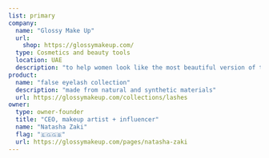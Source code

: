 ```yaml
---
list: primary
company:
  name: "Glossy Make Up"
  url:
    shop: https://glossymakeup.com/
  type: Cosmetics and beauty tools
  location: UAE
  description: "to help women look like the most beautiful version of themselves"
product:
  name: "false eyelash collection"
  description: "made from natural and synthetic materials"
  url: https://glossymakeup.com/collections/lashes
owner:
  type: owner-founder
  title: "CEO, makeup artist + influencer"
  name: "Natasha Zaki"
  flag: "🇪🇬🇬🇧"
  url: https://glossymakeup.com/pages/natasha-zaki
---
```

